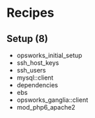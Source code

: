 # Recipes

## Setup (8)

- opsworks_initial_setup
- ssh_host_keys
- ssh_users
- mysql::client
- dependencies
- ebs
- opsworks_ganglia::client
- mod_php6_apache2

